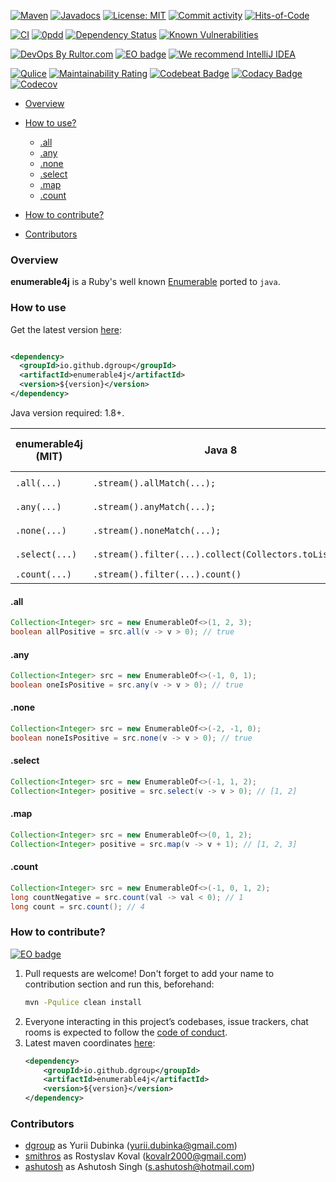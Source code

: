 [![Maven](https://img.shields.io/maven-central/v/io.github.dgroup/enumerable4j.svg)](https://mvnrepository.com/artifact/io.github.dgroup/enumerable4j)
[![Javadocs](http://www.javadoc.io/badge/io.github.dgroup/enumerable4j.svg)](http://www.javadoc.io/doc/io.github.dgroup/enumerable4j)
[![License: MIT](https://img.shields.io/github/license/mashape/apistatus.svg)](./license.txt)
[![Commit activity](https://img.shields.io/github/commit-activity/y/dgroup/enumerable4j.svg?style=flat-square)](https://github.com/dgroup/enumerable4j/graphs/commit-activity)
[![Hits-of-Code](https://hitsofcode.com/github/dgroup/enumerable4j)](https://hitsofcode.com/view/github/dgroup/enumerable4j)

[![CI](https://github.com/dgroup/enumerable4j/actions/workflows/build.yml/badge.svg)](https://github.com/dgroup/enumerable4j/actions/workflows/build.yml)
[![0pdd](http://www.0pdd.com/svg?name=dgroup/enumerable4j)](http://www.0pdd.com/p?name=dgroup/enumerable4j)
[![Dependency Status](https://requires.io/github/dgroup/enumerable4j/requirements.svg?branch=master)](https://requires.io/github/dgroup/enumerable4j/requirements/?branch=master)
[![Known Vulnerabilities](https://snyk.io/test/github/dgroup/enumerable4j/badge.svg)](https://snyk.io/org/dgroup/project/4a9f3433-7da5-4c24-985e-ee1d3077c458/?tab=dependencies\&vulns=vulnerable)

[![DevOps By Rultor.com](http://www.rultor.com/b/dgroup/enumerable4j)](http://www.rultor.com/p/dgroup/enumerable4j)
[![EO badge](http://www.elegantobjects.org/badge.svg)](http://www.elegantobjects.org/#principles)
[![We recommend IntelliJ IDEA](http://www.elegantobjects.org/intellij-idea.svg)](https://www.jetbrains.com/idea/)

[![Qulice](https://img.shields.io/badge/qulice-passed-blue.svg)](http://www.qulice.com/)
[![Maintainability Rating](https://sonarcloud.io/api/project_badges/measure?project=dgroup_enumerable4j\&metric=sqale_rating)](https://sonarcloud.io/dashboard?id=dgroup_enumerable4j)
[![Codebeat Badge](https://codebeat.co/badges/ef2fc64b-b2cf-4cc5-8b01-c9b4baaae87a)](https://codebeat.co/projects/github-com-dgroup-enumerable4j-master)
[![Codacy Badge](https://app.codacy.com/project/badge/Grade/eb956780f5b34519ac193c204062acae)](https://www.codacy.com/gh/dgroup/enumerable4j/dashboard?utm_source=github.com\&utm_medium=referral\&utm_content=dgroup/enumerable4j\&utm_campaign=Badge_Grade)
[![Codecov](https://codecov.io/gh/dgroup/enumerable4j/branch/master/graph/badge.svg)](https://codecov.io/gh/dgroup/enumerable4j)

*   [Overview](#overview)

*   [How to use?](#how-to-use)
    *   [.all](#all)
    *   [.any](#any)
    *   [.none](#none)
    *   [.select](#select)
    *   [.map](#map)
    *   [.count](#count)

*   [How to contribute?](#how-to-contribute)

*   [Contributors](#contributors)

### Overview

**enumerable4j** is a Ruby's well known [Enumerable](https://ruby-doc.org/core-2.6/Enumerable.html)
ported to `java`.

### How to use

Get the latest version [here](https://github.com/dgroup/enumerable4j/releases):

```xml

<dependency>
  <groupId>io.github.dgroup</groupId>
  <artifactId>enumerable4j</artifactId>
  <version>${version}</version>
</dependency>
```

Java version required: 1.8+.

enumerable4j (MIT) | Java 8 | [cactoos](https://github.com/yegor256/cactoos) (MIT) | [eclipse-collections]() (EDL) 
|------ | ------ | ------ |------ |
`.all(...)` | `.stream().allMatch(...);` | `new And<>(...,...).value()`| tbd |
`.any(...)` | `.stream().anyMatch(...);` | `new Or<>(...,...).value()`| tbd |
`.none(...)` | `.stream().noneMatch(...);` | `new And<>(...,...).value()`| tbd |
`.select(...)` | `.stream().filter(...).collect(Collectors.toList())` | `new Filtered<>(...,...)` | tbd |
`.count(...)` | `.stream().filter(...).count()` | `-` | tbd |

#### .all

```java
Collection<Integer> src = new EnumerableOf<>(1, 2, 3);
boolean allPositive = src.all(v -> v > 0); // true 
```

#### .any

```java
Collection<Integer> src = new EnumerableOf<>(-1, 0, 1);
boolean oneIsPositive = src.any(v -> v > 0); // true 
```

#### .none

```java
Collection<Integer> src = new EnumerableOf<>(-2, -1, 0);
boolean noneIsPositive = src.none(v -> v > 0); // true 
```

#### .select

```java
Collection<Integer> src = new EnumerableOf<>(-1, 1, 2);
Collection<Integer> positive = src.select(v -> v > 0); // [1, 2] 
```

#### .map

```java
Collection<Integer> src = new EnumerableOf<>(0, 1, 2);
Collection<Integer> positive = src.map(v -> v + 1); // [1, 2, 3] 
```

#### .count

```java
Collection<Integer> src = new EnumerableOf<>(-1, 0, 1, 2);
long countNegative = src.count(val -> val < 0); // 1 
long count = src.count(); // 4
```

### How to contribute?

[![EO badge](http://www.elegantobjects.org/badge.svg)](http://www.elegantobjects.org/#principles)

1.  Pull requests are welcome! Don't forget to add your name to contribution section and run this,
    beforehand:
    ```bash
    mvn -Pqulice clean install
    ```
2.  Everyone interacting in this project’s codebases, issue trackers, chat rooms is expected to
    follow the [code of conduct](.github/CODE_OF_CONDUCT.md).
3.  Latest maven coordinates [here](https://github.com/dgroup/enumerable4j/releases):
    ```xml
    <dependency>
        <groupId>io.github.dgroup</groupId>
        <artifactId>enumerable4j</artifactId>
        <version>${version}</version>
    </dependency>
    ```

### Contributors

*   [dgroup](https://github.com/dgroup) as Yurii Dubinka (<yurii.dubinka@gmail.com>)
*   [smithros](https://github.com/smithros) as Rostyslav Koval (<kovalr2000@gmail.com>)
*   [ashutosh](https://github.com/singhashutosh96) as Ashutosh Singh (<s.ashutosh@hotmail.com>)
